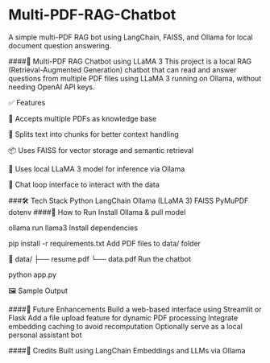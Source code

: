# Multi-PDF-RAG-Chatbot
A simple multi-PDF RAG bot using LangChain, FAISS, and Ollama for local document question answering.


####🧠 Multi-PDF RAG Chatbot using LLaMA 3
This project is a local RAG (Retrieval-Augmented Generation) chatbot that can read and answer questions from multiple PDF files using LLaMA 3 running on Ollama, without needing OpenAI API keys.

✅ Features

📄 Accepts multiple PDFs as knowledge base

🧩 Splits text into chunks for better context handling

📦 Uses FAISS for vector storage and semantic retrieval

🤖 Uses local LLaMA 3 model for inference via Ollama

🔁 Chat loop interface to interact with the data

###🛠️ Tech Stack
Python
LangChain
Ollama (LLaMA 3)
FAISS
PyMuPDF
dotenv
####🧪 How to Run
Install Ollama & pull model

ollama run llama3
Install dependencies

pip install -r requirements.txt
Add PDF files to data/ folder

📁 data/
├── resume.pdf
└── data.pdf
Run the chatbot

python app.py


🖼️ Sample Output

####🚀 Future Enhancements
Build a web-based interface using Streamlit or Flask
Add a file upload feature for dynamic PDF processing
Integrate embedding caching to avoid recomputation
Optionally serve as a local personal assistant bot


####🧠 Credits
Built using LangChain
Embeddings and LLMs via Ollama
